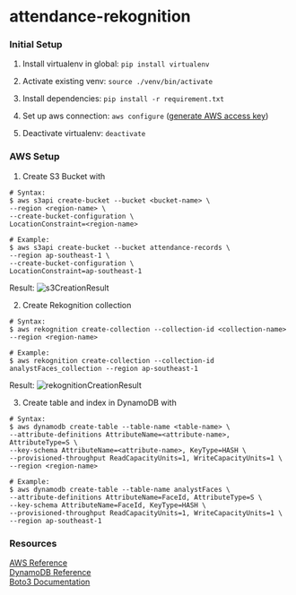 # attendance-rekognition

### Initial Setup

1. Install virtualenv in global: ```pip install virtualenv```

2. Activate existing venv: ```source ./venv/bin/activate```

3. Install dependencies: ```pip install -r requirement.txt```

4. Set up aws connection: ```aws configure``` ([generate AWS access key](https://us-east-1.console.aws.amazon.com/iamv2/home#/security_credentials))

5. Deactivate virtualenv: ```deactivate```

### AWS Setup
1. Create S3 Bucket <bucket-name> with <region-name>
```shell
# Syntax:
$ aws s3api create-bucket --bucket <bucket-name> \
--region <region-name> \
--create-bucket-configuration \
LocationConstraint=<region-name>

# Example:
$ aws s3api create-bucket --bucket attendance-records \
--region ap-southeast-1 \
--create-bucket-configuration \
LocationConstraint=ap-southeast-1
```

Result: 
![s3CreationResult](https://user-images.githubusercontent.com/43781029/231078683-69f66ae8-4997-44aa-babf-214eb4b0c975.png)

2. Create Rekognition collection <collection-name>
```shell
# Syntax:
$ aws rekognition create-collection --collection-id <collection-name> --region <region-name>

# Example:
$ aws rekognition create-collection --collection-id analystFaces_collection --region ap-southeast-1
```
Result: 
![rekognitionCreationResult](https://user-images.githubusercontent.com/43781029/231079097-0755942e-0f8e-4604-bcd3-59668d059ab2.png)

3. Create table and index in DynamoDB with <table-name>
```shell
# Syntax:
$ aws dynamodb create-table --table-name <table-name> \
--attribute-definitions AttributeName=<attribute-name>, AttributeType=S \
--key-schema AttributeName=<attribute-name>, KeyType=HASH \
--provisioned-throughput ReadCapacityUnits=1, WriteCapacityUnits=1 \
--region <region-name>

# Example:
$ aws dynamodb create-table --table-name analystFaces \
--attribute-definitions AttributeName=FaceId, AttributeType=S \
--key-schema AttributeName=FaceId, KeyType=HASH \
--provisioned-throughput ReadCapacityUnits=1, WriteCapacityUnits=1 \
--region ap-southeast-1
```

### Resources
[AWS Reference](https://aws.amazon.com/blogs/machine-learning/build-your-own-face-recognition-service-using-amazon-rekognition/)<br>
[DynamoDB Reference](https://blog.awsfundamentals.com/aws-dynamodb-data-types)<br>
[Boto3 Documentation](https://boto3.amazonaws.com/v1/documentation/api/latest/reference/services/s3/client/head_object.html)<br>


